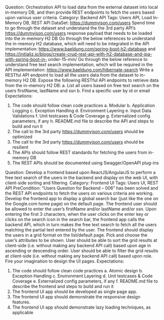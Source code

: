 Question: Orchestration API to load data from the external dataset into local in-memory DB, and
then provide REST endpoints to fetch the users based upon various user criteria.
Category: Backend API
Tags: Users API, Load In-Memory DB, REST API
DataSet: https://dummyjson.com/users
Spend time to go through the dataset and understand the the 3rd party API’s
https://dummyjson.com/users response payload that needs to be loaded into the in-memory H2
DB
Go through the below references to understand the in-memory H2 database, which will need to
be integrated in the API implementation: https://www.baeldung.com/spring-boot-h2-database
and https://initializ.io/blogs/create-crud-rest-api-with-h2-database-and-jpa-with-spring-boot-in-
under-15-min/
Go through the below reference to understand free text search implementation, which will be
required in the API implementation: https://www.baeldung.com/hibernate-search
Write a RESTful API endpoint to load all the users data from the dataset to in-memory H2 DB.
Expose the following RESTful API endpoints to retrieve data from the in-memory H2 DB:
a. List all users based on free text search on the users firstName, lastName and ssn
b. Find a specific user by id or email
Expectations:
1. The code should follow clean code practices
a. Modular
b. Application Logging
c. Exception Handling
d. Environment Layering
e. Input Data Validations
f. Unit testcases & Code Coverage
g. Externalized config parameters, if any
h. README.md file to describe the API and steps to build and run it
2. The call to the 3rd party https://dummyjson.com/users should be optimized
3. The call to the 3rd party https://dummyjson.com/users should be resilient
4. The APIs should follow REST standards for fetching the users from in-memory DB
5. The REST APIs should be documented using Swagger/OpenAPI plug-ins
 
Question: Develop a frontend based upon ReactJS/AngularJS to perform a free text search of the
users in the backend and display on the web UI, with client-side sorting and filtering.
Category: Frontend UI
Tags: Users UI, REST API
PreCondition: “Users Question for Backend – 006” has been solved and the REST API endpoints to
fetch the users on various criteria are working.
Develop the frontend app to display a global search bar (just like the one on the Google.com home
page) on the default page.
The frontend user should be allowed to enter the user’s firstName and/or lastName and/or ssn.
Upon entering the first 3 characters, when the user clicks on the enter key or clicks on the search
icon in the search bar, the frontend app calls the backend API, which in turn makes the free text
search to fetch all the users matching the partial text entered by the user.
The frontend should display the users in a grid format on the list/default page. Pick and choose the
user’s attributes to be shown.
User should be able to sort the grid results at client-side (i.e. without making any backend API call)
based upon age in ascending or descending order.
User should be able to filter the grid results at client-side (i.e. without making any backend API call)
based upon role.
Fire your imagination to design the UI pages.
Expectations:
1. The code should follow clean code practices
a. Atomic design
b. Exception Handling
c. Environment Layering
d. Unit testcases & Code Coverage
e. Externalized config parameters, if any
f. README.md file to describe the frontend and steps to build and run it
2. The frontend UI app should be developed as single page app.
3. The frontend UI app should demonstrate the responsive design features.
4. The frontend UI app should demonstrate lazy loading techniques, as applicable
 
 
 

